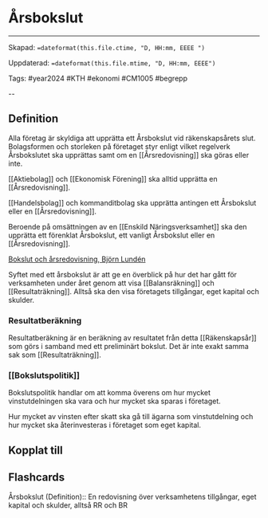 # Årsbokslut

---
Skapad: `=dateformat(this.file.ctime, "D, HH:mm, EEEE ")`

Uppdaterad: `=dateformat(this.file.mtime, "D, HH:mm, EEEE")`

Tags: #year2024 #KTH #ekonomi #CM1005 #begrepp

--

## Definition

Alla företag är skyldiga att upprätta ett Årsbokslut vid räkenskapsårets slut. Bolagsformen och storleken på företaget styr enligt vilket regelverk Årsbokslutet ska upprättas samt om en [[Årsredovisning]] ska göras eller inte.

[[Aktiebolag]] och [[Ekonomisk Förening]] ska alltid upprätta en [[Årsredovisning]].

[[Handelsbolag]] och kommanditbolag ska upprätta antingen ett Årsbokslut eller en [[Årsredovisning]].

Beroende på omsättningen av en [[Enskild Näringsverksamhet]] ska den upprätta ett förenklat Årsbokslut, ett vanligt Årsbokslut eller en [[Årsredovisning]].

[Bokslut och årsredovisning, Björn Lundén](https://www.bjornlunden.se/f%C3%B6retagskunskap/bokslut--%C3%A5rsredovisning/s%C3%A5-g%C3%B6r-du-bokslut-och-%C3%A5rsredovisning__8611)

Syftet med ett årsbokslut är att ge en överblick på hur det har gått för verksamheten under året genom att visa [[Balansräkning]] och [[Resultaträkning]]. Alltså ska den visa företagets tillgångar, eget kapital och skulder.

### Resultatberäkning

Resultatberäkning är en beräkning av resultatet från detta [[Räkenskapsår]] som görs i samband med ett preliminärt bokslut. Det är inte exakt samma sak som [[Resultaträkning]].

### [[Bokslutspolitik]]

Bokslutspolitik handlar om att komma överens om hur mycket vinstutdelningen ska vara och hur mycket ska sparas i företaget.

Hur mycket av vinsten efter skatt ska gå till ägarna som vinstutdelning och hur mycket ska återinvesteras i företaget som eget kapital.

## Kopplat till

## Flashcards

Årsbokslut (Definition):: En redovisning över verksamhetens tillgångar, eget kapital och skulder, alltså RR och BR
<!--SR:!2024-04-05,44,288!2024-03-02,4,274-->
